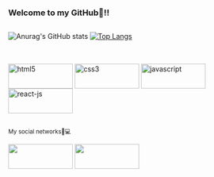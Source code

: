 ### Welcome to my GitHub👾!!
##
![Anurag's GitHub stats](https://github-readme-stats.vercel.app/api?username=MoysesKauan&show_icons=true&theme=tokyonight)
[![Top Langs](https://github-readme-stats.vercel.app/api/top-langs/?username=MoysesKauan&layout=compact)](https://github.com/anuraghazra/github-readme-stats)

##
<div style="display: inline_block"><br>
  <img align="center" alt="html5" height="50" width="130" src="https://img.shields.io/badge/HTML5-E34F26?style=for-the-badge&logo=html5&logoColor=white">
  <img align="center" alt="css3" height="50" width="130" src="https://img.shields.io/badge/CSS3-1572B6?style=for-the-badge&logo=css3&logoColor=white">
  <img align="center" alt="javascript" height="50" width="130" src="https://img.shields.io/badge/JavaScript-323330?style=for-the-badge&logo=javascript&logoColor=F7DF1E">
  <img align="center" alt="react-js" height="50" width="130" src="https://img.shields.io/badge/React-20232A?style=for-the-badge&logo=react&logoColor=61DAFB">
  
##

<sub>My social networks🦾💻 
  <br>  
<div> 
  <a href="https://github.com/MoysesKauan" target="_blank"><img height="50" width="130" src="https://img.shields.io/badge/GitHub-100000?style=for-the-badge&logo=github&logoColor=white" target="_blank"></a>
  <a href="https://www.linkedin.com/in/kauan-moys%C3%A9s-silva-89a18a233/" target="_blank"><img height="50" width="130" src="https://img.shields.io/badge/LinkedIn-0077B5?style=for-the-badge&logo=linkedin&logoColor=white" target="_blank"></a>
